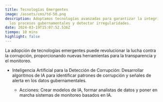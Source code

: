 ```yaml
---
title: Tecnologías Emergentes
image: /assets/cms/td-50.png
description: Adoptamos tecnologías avanzadas para garantizar la integridad de
  los procesos gubernamentales y detectar irregularidades.
date: 2024-03-19T15:07:52.536Z
tiempo: 10 mins
highlight: false
---
```

La adopción de tecnologías emergentes puede revolucionar la lucha contra la corrupción,
proporcionando nuevas herramientas para la transparencia y el monitoreo.

* Inteligencia Artificial para la Detección de Corrupción: Desarrollar algoritmos de
  IA para identificar patrones de corrupción y señales de alerta en los datos
  gubernamentales.

  * Acciones: Crear modelos de IA, formar analistas de datos y poner en
    marcha sistemas de monitoreo basados en IA.